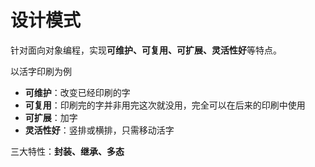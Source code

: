 # 设计模式

针对面向对象编程，实现**可维护、可复用、可扩展、灵活性好**等特点。

以活字印刷为例

* **可维护**：改变已经印刷的字
* **可复用**：印刷完的字并非用完这次就没用，完全可以在后来的印刷中使用
* **可扩展**：加字
* **灵活性好**：竖排或横排，只需移动活字

三大特性：**封装、继承、多态**

